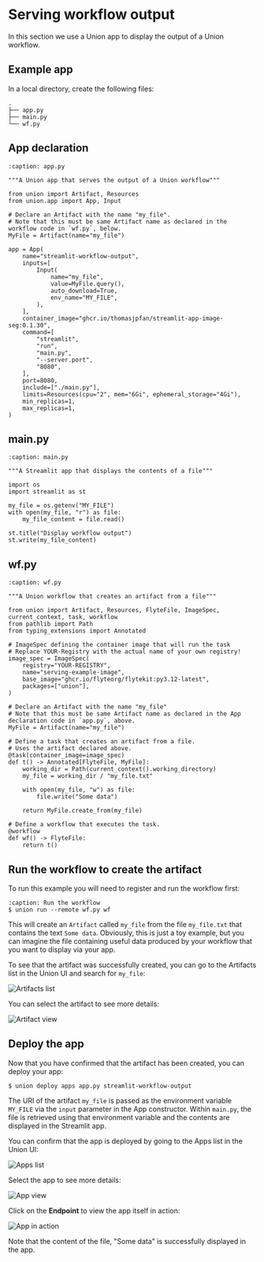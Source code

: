 # Serving workflow output

In this section we use a Union app to display the output of a Union workflow.

## Example app

In a local directory, create the following files:

```{code-block}bash
.
├── app.py
├── main.py
└── wf.py
```

## App declaration

```{code-block} python
:caption: app.py

"""A Union app that serves the output of a Union workflow"""

from union import Artifact, Resources
from union.app import App, Input

# Declare an Artifact with the name "my_file".
# Note that this must be same Artifact name as declared in the workflow code in `wf.py`, below.
MyFile = Artifact(name="my_file")

app = App(
    name="streamlit-workflow-output",
    inputs=[
        Input(
            name="my_file",
            value=MyFile.query(),
            auto_download=True,
            env_name="MY_FILE",
        ),
    ],
    container_image="ghcr.io/thomasjpfan/streamlit-app-image-seg:0.1.30",
    command=[
        "streamlit",
        "run",
        "main.py",
        "--server.port",
        "8080",
    ],
    port=8080,
    include=["./main.py"],
    limits=Resources(cpu="2", mem="6Gi", ephemeral_storage="4Gi"),
    min_replicas=1,
    max_replicas=1,
)

```

## main.py

```{code-block} python
:caption: main.py

"""A Streamlit app that displays the contents of a file"""

import os
import streamlit as st

my_file = os.getenv("MY_FILE")
with open(my_file, "r") as file:
    my_file_content = file.read()

st.title("Display workflow output")
st.write(my_file_content)

```

## wf.py

```{code-block} python
:caption: wf.py

"""A Union workflow that creates an artifact from a file"""

from union import Artifact, Resources, FlyteFile, ImageSpec, current_context, task, workflow
from pathlib import Path
from typing_extensions import Annotated

# ImageSpec defining the container image that will run the task
# Replace YOUR-Registry with the actual name of your own registry!
image_spec = ImageSpec(
    registry="YOUR-REGISTRY",
    name="serving-example-image",
    base_image="ghcr.io/flyteorg/flytekit:py3.12-latest",
    packages=["union"],
)

# Declare an Artifact with the name "my_file"
# Note that this must be same Artifact name as declared in the App declaration code in `app.py`, above.
MyFile = Artifact(name="my_file")

# Define a task that creates an artifact from a file.
# Uses the artifact declared above.
@task(container_image=image_spec)
def t() -> Annotated[FlyteFile, MyFile]:
    working_dir = Path(current_context().working_directory)
    my_file = working_dir / "my_file.txt"

    with open(my_file, "w") as file:
        file.write("Some data")

    return MyFile.create_from(my_file)

# Define a workflow that executes the task.
@workflow
def wf() -> FlyteFile:
    return t()
```

## Run the workflow to create the artifact

To run this example you will need to register and run the workflow first:

```{code-block} bash
:caption: Run the workflow
$ union run --remote wf.py wf
```

This will create an `Artifact` called `my_file` from the file `my_file.txt` that contains the text `Some data`.
Obviously, this is just a toy example, but you can imagine the file containing useful data produced by your workflow that you want to display via your app.

To see that the artifact was successfully created, you can go to the Artifacts list in the Union UI and search for `my_file`:

![Artifacts list](/_static/images/user-guide/core-concepts/serving/serving-workflow-output/artifacts-list.png)

You can select the artifact to see more details:

![Artifact view](/_static/images/user-guide/core-concepts/serving/serving-workflow-output/artifact-view.png)

## Deploy the app

Now that you have confirmed that the artifact has been created, you can deploy your app:

```{code-block} bash
$ union deploy apps app.py streamlit-workflow-output
```

The URI of the artifact `my_file` is passed as the environment variable `MY_FILE` via the `input` parameter in the App constructor.
Within `main.py`, the file is retrieved using that environment variable and the contents are displayed in the Streamlit app.

You can confirm that the app is deployed by going to the Apps list in the Union UI:

![Apps list](/_static/images/user-guide/core-concepts/serving/serving-workflow-output/apps-list.png)

Select the app to see more details:

![App view](/_static/images/user-guide/core-concepts/serving/serving-workflow-output/app-view.png)

Click on the **Endpoint** to view the app itself in action:

![App in action](/_static/images/user-guide/core-concepts/serving/serving-workflow-output/app-in-action.png)

Note that the content of the file, "Some data" is successfully displayed in the app.
